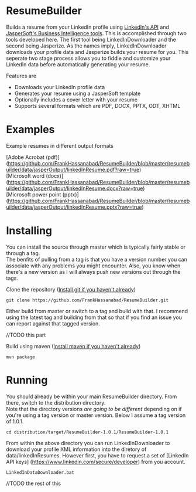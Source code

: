 ResumeBuilder
=============

Builds a resume from your LinkedIn profile using [LinkedIn's API](https://developer.linkedin.com/apis) and 
[JasperSoft's Business Intelligence tools](http://www.jaspersoft.com/).  This is accomplished through two tools
developed here.  The first tool being LinkedInDownloader and the second being Jasperize.  As the names imply, 
LinkedInDownloader downloads your profile data and Jasperize builds your resume for you.  This seperate two stage 
process allows you to fiddle and customize your LinkedIn data before automatically generating your resume.

Features are

* Downloads your LinkedIn profile data
* Generates your resume using a JasperSoft template
* Optionally includes a cover letter with your resume
* Supports several formats which are PDF, DOCX, PPTX, ODT, XHTML

Examples
=============

Example resumes in different output formats

[Adobe Acrobat (pdf)] (https://github.com/FrankHassanabad/ResumeBuilder/blob/master/resumebuilder/data/jasperOutput/linkedInResume.pdf?raw=true)  
[Microsoft word (docx)] (https://github.com/FrankHassanabad/ResumeBuilder/blob/master/resumebuilder/data/jasperOutput/linkedInResume.docx?raw=true)  
[Microsoft power point (pptx)] (https://github.com/FrankHassanabad/ResumeBuilder/blob/master/resumebuilder/data/jasperOutput/linkedInResume.pptx?raw=true)  

Installing
=============

You can install the source through master which is typically fairly stable or through a tag.  
The benfits of pulling from a tag is that you have a version number you can associate with any problems you might 
encounter.  Also, you know when there's a new version as I will always push new versions out through the tags.

Clone the repository ([Install git if you haven't already](https://help.github.com/articles/set-up-git))

```
git clone https://github.com/FrankHassanabad/ResumeBuilder.git
```

Either build from master or switch to a tag and build with that.  I recommend using the latest tag and building from 
that so that if you find an issue you can report against that tagged version.

//TODO this part

Build using maven ([Install maven if you haven't already](http://maven.apache.org/download.cgi))

```
mvn package
```

Running
=============

You should already be within your main ResumeBuilder directory.  From there, switch to the distribution directory.  
Note that the directory versions _are going to be different_ depending on if you're using a tag version or master 
version.  Below I assume a tag version of 1.0.1.

```
cd distribution/target/ResumeBuilder-1.0.1/ResumeBuilder-1.0.1
```

From within the above directory you can run LinkedInDownloader to download your profile XML information into the 
diretory of data/linkedInResumes.  However first, you have to request a set of
[LinkedIn API keys] (https://www.linkedin.com/secure/developer) from you account.

```
LinkedInDataDownloader.bat
```

//TODO the rest of this 
